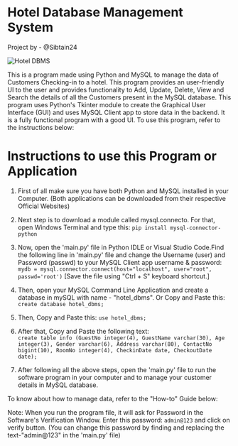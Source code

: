 # Hotel Database Management System
Project by - @Sibtain24

![Hotel DBMS](https://github.com/user-attachments/assets/84c1745c-93ca-4d6e-bf02-1b99e469cd5d)

This is a program made using Python and MySQL to manage the data of Customers Checking-in to a hotel. This program provides an user-friendly UI to the user and provides functionality to Add, Update, Delete, View and Search the details of all the Customers present in the MySQL database. This program uses Python's Tkinter module to create the Graphical User Interface (GUI) and uses MySQL Client app to store data in the backend. It is a fully functional program with a good UI. To use this program, refer to the instructions below:

# Instructions to use this Program or Application

1) First of all make sure you have both Python and MySQL installed in your Computer. (Both applications can be downloaded from their respective Official Websites)

2) Next step is to download a module called mysql.connecto. For that, open Windows Terminal and type this: `pip install mysql-connector-python`

3) Now, open the 'main.py' file in Python IDLE or Visual Studio Code.Find the following line in 'main.py' file and change the Username (user) and Password (passwd) to your MySQL Client app username & password:<br>
   `mydb = mysql.connector.connect(host="localhost", user="root", passwd='root')` [Save the file using "Ctrl + S" keyboard shortcut.]
   
4) Then, open your MySQL Command Line Application and create a database in mySQL with name - "hotel_dbms". Or Copy and Paste this: `create database hotel_dbms;`

5) Then, Copy and Paste this: `use hotel_dbms;`

6) After that, Copy and Paste the following text: <br>
  `create table info (GuestNo integer(4), GuestName varchar(30), Age integer(3), Gender varchar(6), Address varchar(80), ContactNo bigint(10), RoomNo integer(4), CheckinDate date, CheckoutDate date);`

7) After following all the above steps, open the 'main.py' file to run the software program in your computer and to manage your customer details in MySQL database.

To know about how to manage data, refer to the "How-to" Guide below:

Note: When you run the program file, it will ask for Password in the Software's Verification Window. Enter this password: `admin@123` and click on verify button.
(You can change this password by finding and replacing the text-"admin@123" in the 'main.py' file)
